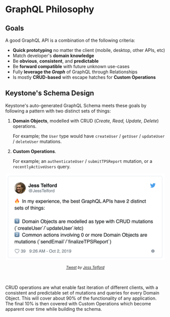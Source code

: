<!--[meta]
section: quick-start
title: GraphQL Philosophy
order: 1
[meta]-->

# GraphQL Philosophy

## Goals

A good GraphQL API is a combination of the following criteria:

* **Quick prototyping** no matter the client (mobile, desktop, other APIs, etc)
* Match developer's **domain knowledge**
* Be **obvious**, **consistent**, and **predictable**
* Be **forward compatible** with future unknown use-cases
* Fully **leverage the _Graph_** of GraphQL through Relationships
* Is mostly **CRUD-based** with escape hatches for **Custom Operations**

## Keystone's Schema Design

Keystone's auto-generated GraphQL Schema meets these goals by following a pattern with two distinct sets of things:

1. **Domain Objects**, modelled with CRUD (_Create, Read, Update, Delete_) operations.

    For example; the `User` type would have `createUser` / `getUser` / `updateUser` / `deleteUser` mutations.

1. **Custom Operations**.

    For example; an `authenticateUser` / `submitTPSReport` mutation, or a `recentlyActiveUsers` query.

<p align="center">
  <a href="https://twitter.com/JessTelford/status/1179175687560630272">
    <img src="./img/tweet-graphql-2-things.png" alt="Tweet by Jess Telford: In my experience, the best GraphQL APIs have 2 distinct sets of things: 1. Domain Objects are modelled as type with CRUD mutations (`createUser`/`updateUser`/etc). 2. Common actions involving 0 or more Domain Objects are mutations (`sendEmail`/`finalizeTPSReport`)" width="500" />
  </a>
</p>

<sub align="center">

_[Tweet](https://twitter.com/JessTelford/status/1179175687560630272) by [Jess Telford](https://twitter.com/JessTelford)_

</sub>

<br />

CRUD operations are what enable fast iteration of different clients, with a consistent and predictable set of mutations and queries for every Domain Object. This will cover about 90% of the functionality of any application. The final 10% is then covered with Custom Operations which become apparent over time while building the schema.
